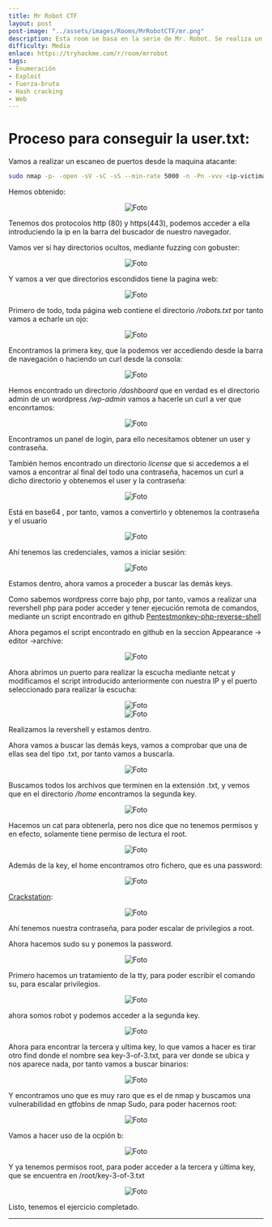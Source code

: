 ```yaml
---
title: Mr Robot CTF
layout: post
post-image: "../assets/images/Rooms/MrRobotCTF/mr.png"
description: Esta room se basa en la serie de Mr. Robot. Se realiza un escaneo de puertos, se descubren directorios ocultos, se encuentra una clave en el archivo robots.txt, se obtienen credenciales de acceso a un panel de login de WordPress, se realiza una revershell PHP para obtener acceso remoto, se encuentran y se obtienen claves adicionales, se descifra una contraseña encriptada, se escalan privilegios a root y se encuentra la última clave para completar el ejercicio.
difficulty: Media
enlace: https://tryhackme.com/r/room/mrrobot
tags:
- Enumeración
- Exploit
- Fuerza-bruta
- Hash cracking
- Web
---
```

# Proceso para conseguir la user.txt:
Vamos a realizar un escaneo de puertos desde la maquina atacante:

  ```bash
sudo nmap -p- -open -sV -sC -sS --min-rate 5000 -n -Pn -vvv <ip-victima>
```

Hemos obtenido:

<div style="text-align: center; ">
    <img src="../assets/images/Rooms/MrRobotCTF/Untitled1.png" alt="Foto"/>
  </div>

Tenemos dos protocolos http (80) y https(443), podemos acceder a ella introduciendo la ip en la barra del buscador de nuestro navegador.

Vamos ver si hay directorios ocultos, mediante fuzzing con gobuster:

<div style="text-align: center; ">
    <img src="../assets/images/Rooms/MrRobotCTF/Untitled2.png" alt="Foto"/>
  </div>

Y vamos a ver que directorios escondidos tiene la pagina web:

<div style="text-align: center; ">
    <img src="../assets/images/Rooms/MrRobotCTF/Untitled3.png" alt="Foto"/>
  </div>

Primero de todo, toda página web contiene el directorio */robots.txt* por tanto vamos a echarle un ojo:

<div style="text-align: center; ">
    <img src="../assets/images/Rooms/MrRobotCTF/Untitled 4.png" alt="Foto"/>
</div>  

Encontramos la primera key, que la podemos ver accediendo desde la barra de navegación o haciendo un curl desde la consola:
<div style="text-align: center; ">
    <img src="../assets/images/Rooms/MrRobotCTF/Untitled 5.png" alt="Foto"/>
</div>  

Hemos encontrado un directorio */dashboard* que en verdad es el directorio admin de un wordpress */wp-admin* vamos a hacerle un curl a ver que enconrtamos:

<div style="text-align: center; ">
    <img src="../assets/images/Rooms/MrRobotCTF/Untitled 6.png" alt="Foto"/>
</div>  

Encontramos un panel de login, para ello necesitamos obtener un user y contraseña.

También hemos encontrado un directorio *license* que si accedemos a el vamos a encontrar al final del todo una contraseña, hacemos un curl a dicho directorio y obtenemos el user y la contraseña:

<div style="text-align: center; ">
    <img src="../assets/images/Rooms/MrRobotCTF/Untitled 7.png" alt="Foto"/>
</div>  

Está en base64 , por tanto, vamos a convertirlo y obtenemos la contraseña y el usuario

<div style="text-align: center; ">
    <img src="../assets/images/Rooms/MrRobotCTF/Untitled 8.png" alt="Foto"/>
</div>  

Ahí tenemos las credenciales, vamos a iniciar sesión:

<div style="text-align: center; ">
    <img src="../assets/images/Rooms/MrRobotCTF/Untitled 8.png" alt="Foto"/>
</div>  

Estamos dentro, ahora vamos a proceder a buscar las demás keys.

Como sabemos wordpress corre bajo php, por tanto, vamos a realizar una revershell php para poder acceder y tener ejecución remota de comandos, mediante un script encontrado en github [Pentestmonkey-php-reverse-shell](https://github.com/pentestmonkey/php-reverse-shell)

Ahora pegamos el script encontrado en github en la seccion Appearance → editor →archive:

<div style="text-align: center; ">
    <img src="../assets/images/Rooms/MrRobotCTF/Untitled 10.png" alt="Foto"/>
</div>  

Ahora abrimos un puerto para realizar la escucha mediante netcat y modificamos el script introducido anteriormente con nuestra IP y el puerto seleccionado para realizar la escucha:

<div style="text-align: center; ">
    <img src="../assets/images/Rooms/MrRobotCTF/Untitled 11.png" alt="Foto"/>
</div>  


<div style="text-align: center; ">
    <img src="../assets/images/Rooms/MrRobotCTF/Untitled 12.png" alt="Foto"/>
</div>  


Realizamos la revershell y estamos dentro.

Ahora vamos a buscar las demás keys, vamos a comprobar que una de ellas sea del tipo .txt, por tanto vamos a buscarla.

<div style="text-align: center; ">
    <img src="../assets/images/Rooms/MrRobotCTF/Untitled 13.png" alt="Foto"/>
</div>  


Buscamos todos los archivos que terminen en la extensión .txt, y vemos que en el directorio */home* encontramos la segunda key.

<div style="text-align: center; ">
    <img src="../assets/images/Rooms/MrRobotCTF/Untitled 14.png" alt="Foto"/>
</div>  


Hacemos un cat para obtenerla, pero nos dice que no tenemos permisos y en efecto, solamente tiene permiso de lectura el root.

<div style="text-align: center; ">
    <img src="../assets/images/Rooms/MrRobotCTF/Untitled 15.png" alt="Foto"/>
</div>  


Además de la key, el home encontramos otro fichero, que es una password:

<div style="text-align: center; ">
    <img src="../assets/images/Rooms/MrRobotCTF/Untitled 16.png" alt="Foto"/>
</div>  


[Crackstation](https://crackstation.net/):

<div style="text-align: center; ">
    <img src="../assets/images/Rooms/MrRobotCTF/Untitled 17.png" alt="Foto"/>
</div>  


Ahí tenemos nuestra contraseña, para poder escalar de privilegios a root.

Ahora hacemos sudo su y ponemos la password.

<div style="text-align: center; ">
    <img src="../assets/images/Rooms/MrRobotCTF/Untitled 18.png" alt="Foto"/>
</div>  


Primero hacemos un tratamiento de la tty, para poder escribir el comando su, para escalar privilegios.

<div style="text-align: center; ">
    <img src="../assets/images/Rooms/MrRobotCTF/Untitled 19.png" alt="Foto"/>
</div>  


ahora somos robot y podemos acceder a la segunda key.

<div style="text-align: center; ">
    <img src="../assets/images/Rooms/MrRobotCTF/Untitled 20.png" alt="Foto"/>
</div>  


Ahora para encontrar la tercera y ultima key, lo que vamos a hacer es tirar otro find donde el nombre sea key-3-of-3.txt, para ver donde se ubica y nos aparece nada, por tanto vamos a buscar binarios:

<div style="text-align: center; ">
    <img src="../assets/images/Rooms/MrRobotCTF/Untitled 21.png" alt="Foto"/>
</div>  


Y encontramos uno que es muy raro que es el de nmap y buscamos una vulnerabilidad en gtfobins de nmap Sudo, para poder hacernos root:

<div style="text-align: center; ">
    <img src="../assets/images/Rooms/MrRobotCTF/Untitled22.png" alt="Foto"/>
</div>  


Vamos a hacer uso de la ocpión b:

<div style="text-align: center; ">
    <img src="../assets/images/Rooms/MrRobotCTF/Untitled23.png" alt="Foto"/>
</div>  


Y ya tenemos permisos root, para poder acceder a la tercera y última key, que se encuentra en /root/key-3-of-3.txt

<div style="text-align: center; ">
    <img src="../assets/images/Rooms/MrRobotCTF/Untitled24.png" alt="Foto"/>
</div>  

Listo, tenemos el ejercicio completado.

---